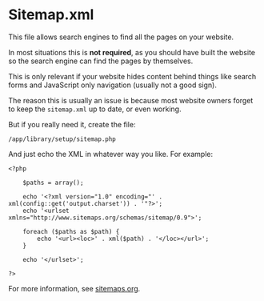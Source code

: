 
# Sitemap.xml

This file allows search engines to find all the pages on your website.

In most situations this is **not required**, as you should have built the website so the search engine can find the pages by themselves.

This is only relevant if your website hides content behind things like search forms and JavaScript only navigation (usually not a good sign).

The reason this is usually an issue is because most website owners forget to keep the `sitemap.xml` up to date, or even working.

But if you really need it, create the file:

	/app/library/setup/sitemap.php

And just echo the XML in whatever way you like. For example:

	<?php

		$paths = array();

		echo '<?xml version="1.0" encoding="' . xml(config::get('output.charset')) . '"?>';
		echo '<urlset xmlns="http://www.sitemaps.org/schemas/sitemap/0.9">';

		foreach ($paths as $path) {
			echo '<url><loc>' . xml($path) . '</loc></url>';
		}

		echo '</urlset>';

	?>

For more information, see [sitemaps.org](http://www.sitemaps.org/).
